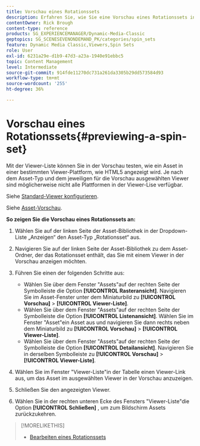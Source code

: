 ```yaml
---
title: Vorschau eines Rotationssets
description: Erfahren Sie, wie Sie eine Vorschau eines Rotationssets in Adobe Dynamic Media Classic anzeigen.
contentOwner: Rick Brough
content-type: reference
products: SG_EXPERIENCEMANAGER/Dynamic-Media-Classic
geptopics: SG_SCENESEVENONDEMAND_PK/categories/spin_sets
feature: Dynamic Media Classic,Viewers,Spin Sets
role: User
exl-id: 6231a29e-d1b9-47d3-a23a-1940e91ebbc5
topic: Content Management
level: Intermediate
source-git-commit: 914fde11270dc731a261da3305b29dd573584d93
workflow-type: tm+mt
source-wordcount: '255'
ht-degree: 36%

---
```


# Vorschau eines Rotationssets{#previewing-a-spin-set}

Mit der Viewer-Liste können Sie in der Vorschau testen, wie ein Asset in einer bestimmten Viewer-Plattform, wie HTML5 angezeigt wird. Je nach dem Asset-Typ und dem jeweiligen für die Vorschau ausgewählten Viewer sind möglicherweise nicht alle Plattformen in der Viewer-Lise verfügbar. 

Siehe [Standard-Viewer konfigurieren](application-setup.md#configuring_default_viewers).

Siehe [Asset-Vorschau](previewing-asset.md#previewing_an_asset).

**So zeigen Sie die Vorschau eines Rotationssets an:**

1. Wählen Sie auf der linken Seite der Asset-Bibliothek in der Dropdown-Liste „Anzeigen“ den Asset-Typ „Rotationsset“ aus.
1. Navigieren Sie auf der linken Seite der Asset-Bibliothek zu dem Asset-Ordner, der das Rotationsset enthält, das Sie mit einem Viewer in der Vorschau anzeigen möchten.
1. Führen Sie einen der folgenden Schritte aus:

   * Wählen Sie über dem Fenster &quot;Assets&quot;auf der rechten Seite der Symbolleiste die Option **[!UICONTROL Rasteransicht]**. Navigieren Sie im Asset-Fenster unter dem Miniaturbild zu **[!UICONTROL Vorschau]** > **[!UICONTROL Viewer-Liste]**.
   * Wählen Sie über dem Fenster &quot;Assets&quot;auf der rechten Seite der Symbolleiste die Option **[!UICONTROL Listenansicht]**. Wählen Sie im Fenster &quot;Asset&quot;ein Asset aus und navigieren Sie dann rechts neben dem Miniaturbild zu **[!UICONTROL Vorschau]** > **[!UICONTROL Viewer-Liste]**.
   * Wählen Sie über dem Fenster &quot;Assets&quot;auf der rechten Seite der Symbolleiste die Option **[!UICONTROL Detailansicht]**. Navigieren Sie in derselben Symbolleiste zu **[!UICONTROL Vorschau]** > **[!UICONTROL Viewer-Liste]**.

1. Wählen Sie im Fenster &quot;Viewer-Liste&quot;in der Tabelle einen Viewer-Link aus, um das Asset im ausgewählten Viewer in der Vorschau anzuzeigen.
1. Schließen Sie den angezeigten Viewer.
1. Wählen Sie in der rechten unteren Ecke des Fensters &quot;Viewer-Liste&quot;die Option **[!UICONTROL Schließen]** , um zum Bildschirm Assets zurückzukehren.

>[!MORELIKETHIS]
>
>* [Bearbeiten eines Rotationssets](creating-spin-set.md#editing-a-spin-set)

